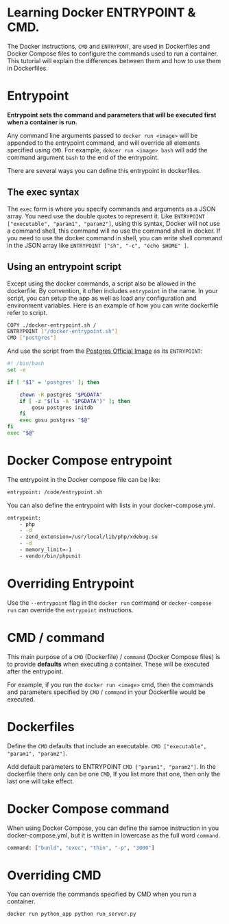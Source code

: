# Learning Docker ENTRYPOINT & CMD.

The Docker instructions, `CMD` and `ENTRYPONT`, are used in Dockerfiles and Docker Compose files to configure the commands used to run a container. This tutorial will explain the differences between them and how to use them in Dockerfiles.

# Entrypoint

**Entrypoint sets the command and parameters that will be executed first when a container is run.**

Any command line arguments passed to `docker run <image>` will be appended to the entrypoint command, and will override all elements specified using `CMD`. For example, `dokcer run <image> bash` will add the command argument `bash` to the end of the entrypoint.

There are several ways you can define this entrypoint in dockerfiles.

## The exec syntax

The `exec` form is where you specify commands and arguments as a JSON array. You need use the double quotes to represent it. Like `ENTRYPOINT ["executable", "param1", "param2"]`, using this syntax, Docker will not use a command shell, this command will no use the command shell in docker. If you need to use the docker command in shell, you can write shell command in the JSON array like `ENTRYPOINT ["sh", "-c", "echo $HOME" ]`.

## Using an entrypoint script

Except using the docker commands, a script also be allowed in the dockerfile. By convention, it often includes `entrypoint` in the name. In your script, you can setup the app as well as load any configuration and environment variables. Here is an example of how you can write dockerfile refer to script.
```bash
COPY ./docker-entrypoint.sh /
ENTRYPOINT ["/docker-entrypoint.sh"]
CMD ["postgres"]
```
And use the script from the [Postgres Official Image](https://hub.docker.com/_/postgres/) as its `ENTRYPOINT`:

```bash
#! /bin/bash
set -e 

if [ "$1" = 'postgres' ]; then

    chown -R postgres "$PGDATA"
    if [ -z "$(ls -A "$PGDATA")" ]; then
        gosu postgres initdb
    fi
    exec gosu postgres "$@"
fi
exec "$@"
```
# Docker Compose entrypoint

The entrypoint in the Docker compose file can be like:
```bash
entrypoint: /code/entrypoint.sh
```
You can also define the entrypoint with lists in your docker-compose.yml.
```bash
entrypoint:
    - php
    - -d
    - zend_extension=/usr/local/lib/php/xdebug.so
    - -d
    - memory_limit=-1
    - vendor/bin/phpunit
```

# Overriding Entrypoint

Use the `--entrypoint` flag in the `docker run` command or `docker-compose run` can override the `entrypoint` instructions.

# CMD / command

This main purpose of a `CMD` (Dockerfile) / `command` (Docker Compose files) is to provide **defaults** when executing a container. These will be executed after the entrypoint.

For example, if you run the `docker run <image>` cmd, then the commands and parameters specified by `CMD` / `command` in your Dockerfile would be executed.

# Dockerfiles

Define the `CMD` defaults that include an executable. `CMD ["executable", "param1", "param2"]`.

Add default parameters to ENTRYPOINT `CMD ["param1", "param2"]`. In the dockerfile there only can be one `CMD`, If you list more that one, then only the last one will take effect.

# Docker Compose command
When using Docker Compose, you can define the samoe instruction in you docker-compose.yml, but it is written in lowercase as the full word `command`.
```bash
command: ["bunld", "exec", "thin", "-p", "3000"]
```
# Overriding CMD

You can override the commands specified by CMD when you run a container.
```bash
docker run python_app python run_server.py
```

